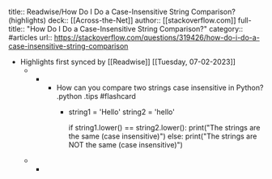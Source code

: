 title:: Readwise/How Do I Do a Case-Insensitive String Comparison? (highlights)
deck:: [[Across-the-Net]]
author:: [[stackoverflow.com]]
full-title:: "How Do I Do a Case-Insensitive String Comparison?"
category:: #articles
url:: https://stackoverflow.com/questions/319426/how-do-i-do-a-case-insensitive-string-comparison

- Highlights first synced by [[Readwise]] [[Tuesday, 07-02-2023]]
	- -
		- How can you compare two strings case insensitive in Python? .python .tips #flashcard
			- string1 = 'Hello'
			  string2 = 'hello'
			  
			  if string1.lower() == string2.lower():
			    print("The strings are the same (case insensitive)")
			  else:
			    print("The strings are NOT the same (case insensitive)")
	- -